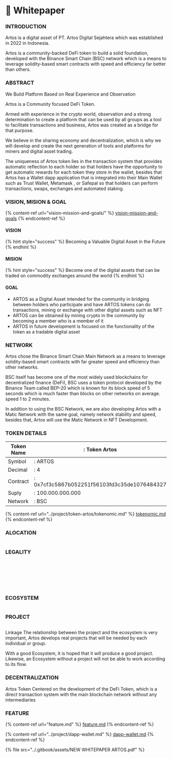# 📄 Whitepaper

### INTRODUCTION

Artos is a digital asset of PT. Artos Digital Sejahtera which was established in 2022 in Indonesia.

Artos is a community-backed DeFi token to build a solid foundation, developed with the Binance Smart Chain (BSC) network which is a means to leverage solidity-based smart contracts with speed and efficiency far better than others.

### ABSTRACT

We Build Platform Based on Real Experience and Observation

Artos is a Community focused DeFi Token.

Armed with experience in the crypto world, observation and a strong determination to create a platform that can be used by all groups as a tool to facilitate transactions and business, Artos was created as a bridge for that purpose.

We believe in the sharing economy and decentralization, which is why we will develop and create the next generation of tools and platforms for miners and digital asset trading.

The uniqueness of Artos token lies in the transaction system that provides automatic reflection to each holder so that holders have the opportunity to get automatic rewards for each token they store in the wallet, besides that Artos has a Wallet dapp application that is integrated into their Main Wallet such as Trust Wallet, Metamask , or Safepal so that holders can perform transactions, swaps, exchanges and automated staking.

### VISION, MISION & GOAL

{% content-ref url="vision-mission-and-goals/" %}
[vision-mission-and-goals](vision-mission-and-goals/)
{% endcontent-ref %}

#### VISION

{% hint style="success" %}
Becoming a Valuable Digital Asset in the Future
{% endhint %}

#### MISION

{% hint style="success" %}
Become one of the digital assets that can be traded on commodity exchanges around the world
{% endhint %}

#### GOAL

* ARTOS as a Digital Asset intended for the community in bridging between holders who participate and have ARTOS tokens can do transactions, mining or exchange with other digital assets such as NFT
* ARTOS can be obtained by mining crypto in the community by becoming a member who is a member of it
* ARTOS in future development is focused on the functionality of the token as a tradable digital asset

### NETWORK

Artos chose the Binance Smart Chain Main Network as a means to leverage solidity-based smart contracts with far greater speed and efficiency than other networks.

BSC itself has become one of the most widely used blockchains for decentralized finance (DeFi), BSC uses a token protocol developed by the Binance Team called BEP-20 which is known for its block speed of 5 seconds which is much faster than blocks on other networks on average. speed 1 to 2 minutes.

In addition to using the BSC Network, we are also developing Artos with a Matic Network with the same goal, namely network stability and speed, besides that, Artos will use the Matic Network in NFT Development.

### TOKEN DETAILS

| Token Name | : Token Artos                                |
| ---------- | -------------------------------------------- |
| Symbol     | : ARTOS                                      |
| Decimal    | : 4                                          |
| Contract   | : 0x7cf3c5867b052251f56103fd3c35de1076484327 |
| Suply      | : 100.000.000.000                            |
| Network    | : BSC                                        |

{% content-ref url="../project/token-artos/tokenomic.md" %}
[tokenomic.md](../project/token-artos/tokenomic.md)
{% endcontent-ref %}

### ALOCATION

<figure><img src="../.gitbook/assets/token alocation.png" alt=""><figcaption></figcaption></figure>

### LEGALITY

<div>

<figure><img src="../.gitbook/assets/SK-Menhumham Artos.png" alt=""><figcaption></figcaption></figure>

 

<figure><img src="../.gitbook/assets/NIB ARTOS_001.png" alt=""><figcaption></figcaption></figure>

 

<figure><img src="../.gitbook/assets/NIB ARTOS_002.png" alt=""><figcaption></figcaption></figure>

 

<figure><img src="../.gitbook/assets/NPWP ARTOS.jpg" alt=""><figcaption></figcaption></figure>

 

<figure><img src="../.gitbook/assets/pse dapp wallet_002.png" alt=""><figcaption></figcaption></figure>

 

<figure><img src="../.gitbook/assets/pse artos token_002.png" alt=""><figcaption></figcaption></figure>

 

<figure><img src="../.gitbook/assets/pse_002.png" alt=""><figcaption></figcaption></figure>

</div>

### ECOSYSTEM

<figure><img src="../.gitbook/assets/eco2.png" alt=""><figcaption></figcaption></figure>

### PROJECT

<figure><img src="../.gitbook/assets/project.png" alt=""><figcaption></figcaption></figure>

Linkage The relationship between the project and the ecosystem is very important, Artos develops real projects that will be needed by each individual or group.

With a good Ecosystem, it is hoped that it will produce a good project. Likewise, an Ecosystem without a project will not be able to work according to its flow.

### DECENTRALIZATION

Artos Token Centered on the development of the DeFi Token, which is a direct transaction system with the main blockchain network without any intermediaries

### FEATURE

{% content-ref url="feature.md" %}
[feature.md](feature.md)
{% endcontent-ref %}

{% content-ref url="../project/dapp-wallet.md" %}
[dapp-wallet.md](../project/dapp-wallet.md)
{% endcontent-ref %}

{% file src="../.gitbook/assets/NEW WHITEPAPER ARTOS.pdf" %}
